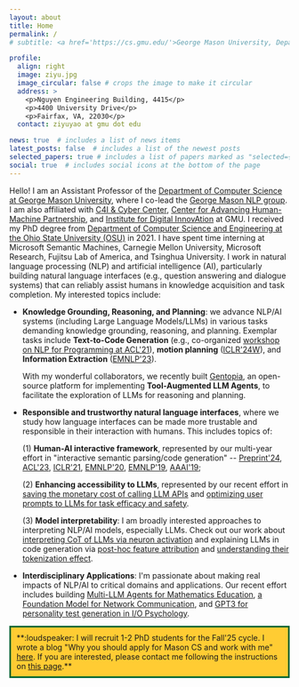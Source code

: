 ```yaml
---
layout: about
title: Home
permalink: /
# subtitle: <a href='https://cs.gmu.edu/'>George Mason University, Department of Computer Science</a>.

profile:
  align: right
  image: ziyu.jpg
  image_circular: false # crops the image to make it circular
  address: >
    <p>Nguyen Engineering Building, 4415</p>
    <p>4400 University Drive</p>
    <p>Fairfax, VA, 22030</p>
  contact: ziyuyao at gmu dot edu

news: true  # includes a list of news items
latest_posts: false  # includes a list of the newest posts
selected_papers: true # includes a list of papers marked as "selected={true}"
social: true  # includes social icons at the bottom of the page
---
```


Hello! I am an Assistant Professor of the <a href="https://cs.gmu.edu/">Department of Computer Science at George Mason University</a>, where I co-lead the <a href="https://nlp.cs.gmu.edu/">George Mason NLP group</a>. I am also affiliated with <a href="https://c4i.gmu.edu/">C4I & Cyber Center</a>, <a href="https://cahmp.gmu.edu/">Center for Advancing Human-Machine Partnership</a>, and <a href="https://idia.gmu.edu/">Institute for Digital InnovAtion</a> at GMU. I received my PhD degree from <a href="https://cse.osu.edu/">Department of Computer Science and Engineering at the Ohio State University (OSU)</a> in 2021. I have spent time interning at Microsoft Semantic Machines, Carnegie Mellon University, Microsoft Research, Fujitsu Lab of America, and Tsinghua University. I work in natural language processing (NLP) and artificial intelligence (AI), particularly building natural language interfaces (e.g., question answering and dialogue systems) that can reliably assist humans in knowledge acquisition and task completion.  My interested topics include:
<ul>
  <li><b>Knowledge Grounding, Reasoning, and Planning</b>: we advance NLP/AI systems (including Large Language Models/LLMs) in various tasks demanding knowledge grounding, reasoning, and planning. Exemplar tasks include <b>Text-to-Code Generation</b> (e.g., co-organized <a href="https://nlp4prog.github.io/2021/">workshop on NLP for Programming at ACL'21</a>), <b>motion planning</b> (<a href="https://arxiv.org/pdf/2310.03249.pdf">ICLR'24W</a>), and <b>Information Extraction</b> (<a href="https://arxiv.org/pdf/2305.13469.pdf">EMNLP'23</a>). 
  
  With my wonderful collaborators, we recently built <a href="https://arxiv.org/pdf/2308.04030.pdf">Gentopia</a>, an open-source platform for implementing <b>Tool-Augmented LLM Agents</b>, to facilitate the exploration of LLMs for reasoning and planning.</li>

  <li><b>Responsible and trustworthy natural language interfaces</b>, where we study how language interfaces can be made more trustable and responsible in their interaction with humans. This includes topics of: 
  
  (1) <b>Human-AI interactive framework</b>, represented by our multi-year effort in "interactive semantic parsing/code generation" -- <a href="https://hyan5.github.io/IntelliExplain/">Preprint'24</a>, <a href="https://arxiv.org/pdf/2305.08195.pdf">ACL'23</a>, <a href="https://openreview.net/pdf?id=v9hAX77--cZ">ICLR'21</a>, <a href="https://arxiv.org/pdf/2005.00689.pdf">EMNLP'20</a>, <a href="https://arxiv.org/pdf/1910.05389.pdf">EMNLP'19</a>, <a href="https://arxiv.org/pdf/1808.06740.pdf">AAAI'19</a>;
  
  (2) <b>Enhancing accessibility to LLMs</b>, represented by our recent effort in <a href="https://arxiv.org/pdf/2310.03094.pdf">saving the monetary cost of calling LLM APIs</a> and <a href="https://arxiv.org/pdf/2310.02107.pdf">optimizing user prompts to LLMs for task efficacy and safety</a>.
  
  (3) <b>Model interpretability</b>: I am broadly interested approaches to interpreting NLP/AI models, especially LLMs. Check out our work about <a href="./">interpreting CoT of LLMs via neuron activation</a> and explaining LLMs in code generation via <a href="https://arxiv.org/pdf/2301.13820.pdf">post-hoc feature attribution</a> and <a href="https://arxiv.org/pdf/2305.17378.pdf">understanding their tokenization effect</a>.
  </li>

  <li><b>Interdisciplinary Applications</b>: I'm passionate about making real impacts of NLP/AI to critical domains and applications. Our recent effort includes building <a href="https://murongyue.github.io/MathVC.github.io/">Multi-LLM Agents for Mathematics Education</a>, <a href="https://arxiv.org/pdf/2402.03646.pdf">a Foundation Model for Network Communication</a>, and <a href="https://link.springer.com/epdf/10.1007/s10869-022-09864-6?sharing_token=oM_FITa-ZMsaUxDt1dypj_e4RwlQNchNByi7wbcMAY6dkXYeEYupPSqR009uRLqzjOkoEQXE54xAk8giN9qKGscoSEQcHEIuAsVuTIH0Y85EB05c3M1eR5mnsr203HjI_mcaqkcI_jvDvKGUfa1q1FviAXgPeTPBhW3gDGiJNqo=">GPT3 for personality test generation in I/O Psychology</a>. </li>

</ul>

<!-- :star2: Excited to launch <a href="https://github.com/Gentopia-AI/Gentopia">Gentopia-AI</a>, an open-source platform for creating, evaluating, and community-sharing <b>Augmented Language Model (ALM)-based Agents</b>! Check out our [teams](https://gentopia-ai.github.io/Gentopia-AI-Homepage/#about) with researchers and engineers from NC State, UMich/PennState, George Mason, CMU, etc. Stay tuned and join us! (_Update Oct 2023: Gentopia has been accepted to EMNLP'23 Demo!_) -->

<!-- **Check out my group <a href="./group">here</a>! Contact me at ziyuyao [AT] gmu [DOT] edu and follow me on <a href="https://twitter.com/ZiyuYao">Twitter</a>!** -->

<div style="border: 3px solid #006633; padding: 10px; background-color: #FFCC33">
  **:loudspeaker: I will recruit 1-2 PhD students for the Fall'25 cycle. I wrote a blog "Why you should apply for Mason CS and work with me" <a href="./why-mason-and-my-group">here</a>. If you are interested, please contact me following the instructions on <a href="./prospective_students">this page</a>.**
</div>

<!-- Write your biography here. Tell the world about yourself. Link to your favorite [subreddit](http://reddit.com). You can put a picture in, too. The code is already in, just name your picture `prof_pic.jpg` and put it in the `img/` folder.

Put your address / P.O. box / other info right below your picture. You can also disable any of these elements by editing `profile` property of the YAML header of your `_pages/about.md`. Edit `_bibliography/papers.bib` and Jekyll will render your [publications page](/al-folio/publications/) automatically.

Link to your social media connections, too. This theme is set up to use [Font Awesome icons](http://fortawesome.github.io/Font-Awesome/) and [Academicons](https://jpswalsh.github.io/academicons/), like the ones below. Add your Facebook, Twitter, LinkedIn, Google Scholar, or just disable all of them. -->
